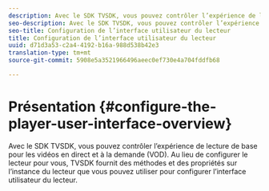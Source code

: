 ```yaml
---
description: Avec le SDK TVSDK, vous pouvez contrôler l’expérience de lecture de base pour les vidéos en direct et à la demande (VOD). Au lieu de configurer le lecteur pour vous, TVSDK fournit des méthodes et des propriétés sur l’instance du lecteur que vous pouvez utiliser pour configurer l’interface utilisateur du lecteur.
seo-description: Avec le SDK TVSDK, vous pouvez contrôler l’expérience de lecture de base pour les vidéos en direct et à la demande (VOD). Au lieu de configurer le lecteur pour vous, TVSDK fournit des méthodes et des propriétés sur l’instance du lecteur que vous pouvez utiliser pour configurer l’interface utilisateur du lecteur.
seo-title: Configuration de l’interface utilisateur du lecteur
title: Configuration de l’interface utilisateur du lecteur
uuid: d71d3a53-c2a4-4192-b16a-988d538b42e3
translation-type: tm+mt
source-git-commit: 5908e5a3521966496aeec0ef730e4a704fddfb68

---
```



# Présentation {#configure-the-player-user-interface-overview}

Avec le SDK TVSDK, vous pouvez contrôler l’expérience de lecture de base pour les vidéos en direct et à la demande (VOD). Au lieu de configurer le lecteur pour vous, TVSDK fournit des méthodes et des propriétés sur l’instance du lecteur que vous pouvez utiliser pour configurer l’interface utilisateur du lecteur.